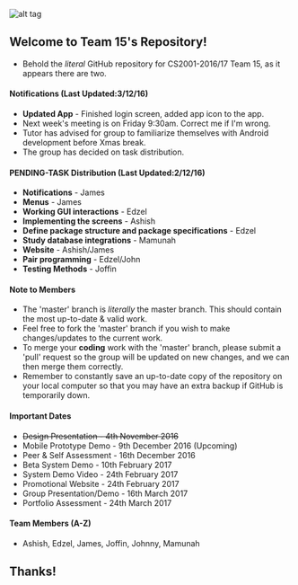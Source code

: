 ![alt tag](https://github.com/BrunelCS/cs2001-coursework-2016-17-Team-15/blob/master/Application-Design/Graphics/Repository%20Readme%20Image%20%40EDZEL.png)

## Welcome to Team 15's Repository!
* Behold the _literal_ GitHub repository for CS2001-2016/17 Team 15, as it appears there are two.

#### Notifications (Last Updated:3/12/16)
- **Updated App** - Finished login screen, added app icon to the app. 
- Next week's meeting is on Friday 9:30am. Correct me if I'm wrong.
- Tutor has advised for group to familiarize themselves with Android development before Xmas break.
- The group has decided on task distribution.

#### PENDING-TASK Distribution (Last Updated:2/12/16)
- **Notifications** - James
- **Menus** - James
- **Working GUI interactions** - Edzel
- **Implementing the screens** - Ashish
- **Define package structure and package specifications** - Edzel
- **Study database integrations** - Mamunah
- **Website** - Ashish/James
- **Pair programming** - Edzel/John
- **Testing Methods** - Joffin

#### Note to Members
- The 'master' branch is _literally_ the master branch. This should contain the most up-to-date & valid work.
- Feel free to fork the 'master' branch if you wish to make changes/updates to the current work.
- To merge your **coding** work with the 'master' branch, please submit a 'pull' request so the group will be updated on new changes, and we can then merge them correctly.
- Remember to constantly save an up-to-date copy of the repository on your local computer so that you may have an extra backup if GitHub is temporarily down.

#### Important Dates
- ~~Design Presentation - 4th November 2016~~
- Mobile Prototype Demo - 9th December 2016  (Upcoming)
- Peer & Self Assessment - 16th December 2016
- Beta System Demo - 10th February 2017
- System Demo Video - 24th February 2017
- Promotional Website - 24th February 2017
- Group Presentation/Demo - 16th March 2017
- Portfolio Assessment - 24th March 2017

#### Team Members (A-Z)
* Ashish, Edzel, James, Joffin, Johnny, Mamunah

## Thanks!


